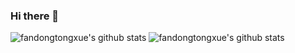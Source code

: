 ### Hi there 👋

<!--
**fandongtongxue/fandongtongxue** is a ✨ _special_ ✨ repository because its `README.md` (this file) appears on your GitHub profile.

Here are some ideas to get you started:

- 🔭 I’m currently working on ...
- 🌱 I’m currently learning ...
- 👯 I’m looking to collaborate on ...
- 🤔 I’m looking for help with ...
- 💬 Ask me about ...
- 📫 How to reach me: ...
- 😄 Pronouns: ...
- ⚡ Fun fact: ...
-->
![fandongtongxue's github stats](https://github-readme-stats.vercel.app/api/top-langs?username=fandongtongxue&hide=objective-c)
![fandongtongxue's github stats](https://github-readme-stats.vercel.app/api?username=fandongtongxue&show_icons=true)
